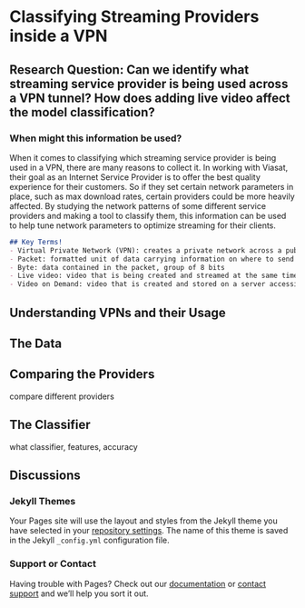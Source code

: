 # Classifying Streaming Providers inside a VPN

## Research Question: Can we identify what streaming service provider is being used across a VPN tunnel? How does adding live video affect the model classification? 



### When might this information be used?
When it comes to classifying which streaming service provider is being used in a VPN, there are many reasons to collect it. In working with Viasat, their goal as an Internet Service Provider is to offer the best quality experience for their customers. So if they set certain network parameters in place, such as max download rates, certain providers could be more heavily affected. By studying the network patterns of some different service providers and making a tool to classify them, this information can be used to help tune network parameters to optimize streaming for their clients. 

```markdown
## Key Terms!
- Virtual Private Network (VPN): creates a private network across a public network
- Packet: formatted unit of data carrying information on where to send data and the payload of data
- Byte: data contained in the packet, group of 8 bits 
- Live video: video that is being created and streamed at the same time
- Video on Demand: video that is created and stored on a server accessible at a later time 
```
## Understanding VPNs and their Usage

## The Data

## Comparing the Providers
compare different providers

## The Classifier 
what classifier, features, accuracy 

## Discussions 



### Jekyll Themes

Your Pages site will use the layout and styles from the Jekyll theme you have selected in your [repository settings](https://github.com/mhrowlan/streaming_provider_classifier_inside_vpn/settings). The name of this theme is saved in the Jekyll `_config.yml` configuration file.

### Support or Contact

Having trouble with Pages? Check out our [documentation](https://docs.github.com/categories/github-pages-basics/) or [contact support](https://support.github.com/contact) and we’ll help you sort it out.
